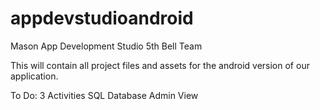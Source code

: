 # appdevstudioandroid
Mason App Development Studio 5th Bell Team

This will contain all project files and assets for the android version of our application.

To Do:
3 Activities
SQL Database
Admin View
